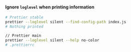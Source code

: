 #### Ignore `loglevel` when printing information

<!-- prettier-ignore -->
```bash
# Prettier stable
prettier --loglevel silent --find-config-path index.js
# Nothing printed

// Prettier main
prettier --loglevel silent --help no-color
# .prettierrc
```
